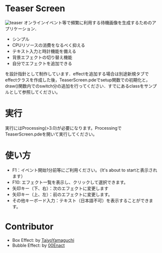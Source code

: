 # Teaser Screen
![teaser](images/teaser.gif)
オンラインイベント等で頻繁に利用する待機画像を生成するためのアプリケーション．
  * シンプル
  * CPUリソースの消費をなるべく抑える
  * テキスト入力と時計機能を備える
  * 背景エフェクトの切り替え機能
  * 自分でエフェクトを追加できる

を設計指針として制作しています．effectを追加する場合は別途新規タブでeffectクラスを作成した後，TeaserScreen.pdeでsetup関数での初期化と，draw()関数内でのswitch分の追加を行ってください．すでにあるclassをサンプルとして参照してください。

# 実行
実行にはProcessing(>3.0)が必要になります。Processingで TeaserScreen.pdeを開いて実行してください。

# 使い方
  * F1：イベント開始1分前等にご利用ください。（It's about to startと表示されます）
  * F10: エフェクト一覧を表示し、クリックして選択できます。
  * 矢印キー（下、右）：次のエフェクトに変更します
  * 矢印キー（上、左）：前のエフェクトに変更します。
  * その他キーボード入力：テキスト（日本語不可）を表示することができます。

# Contributor
  * Box Effect: by [TaiyoYamaguchi](https://github.com/TaiyoYamaguchi)
  * Bubble Effect: by [00Enact](https://github.com/00Enact/TeaserScreen)